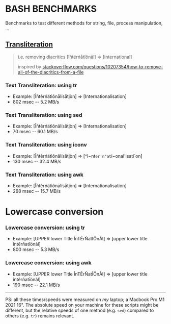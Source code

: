 # BASH BENCHMARKS
Benchmarks to test different methods for string, file, process manipulation, ...

## [Transliteration](https://github.com/pforret/bash_benchmarks/blob/main/transliteration.sh)

> i.e. removing diacritics [îñtërńåtîõnāl] => [international]
> 
> inspired by [stackoverflow.com/questions/10207354/how-to-remove-all-of-the-diacritics-from-a-file](https://stackoverflow.com/questions/10207354/how-to-remove-all-of-the-diacritics-from-a-file)

### Text Transliteration: using tr
* Example: [Îñtèrńätìõnālísåtįòn] => [Internationalisation]
* 802 msec -- 5.2 MB/s

### Text Transliteration: using sed
* Example: [Îñtèrńätìõnālísåtįòn] => [Internationalisation]
* 70 msec -- 60.1 MB/s

### Text Transliteration: using iconv
* Example: [Îñtèrńätìõnālísåtįòn] => [^I~nt`er'n"at`i~onal'isati`on]
* 130 msec -- 32.4 MB/s

### Text Transliteration: using awk
* Example: [Îñtèrńätìõnālísåtįòn] => [Internationalisation]
* 268 msec -- 15.7 MB/s


# Lowercase conversion

### Lowercase conversion: using tr
* Example: [UPPER lower Title ÎnTÊrÑatĪÖnÀl] => [upper lower title întêrñatīönàl]
* 800 msec -- 5.3 MB/s

### Lowercase conversion: using awk
* Example: [UPPER lower Title ÎnTÊrÑatĪÖnÀl] => [upper lower title întêrñatīönàl]
* 190 msec -- 22.1 MB/s

---
PS: all these times/speeds were measured on _my_ laptop; a Macbook Pro M1 2021 16". 
The absolute speed on your machine for these scripts might be different, 
but the relative speeds of one method (e.g. `sed`) compared to others (e.g. `tr`) remains relevant.
